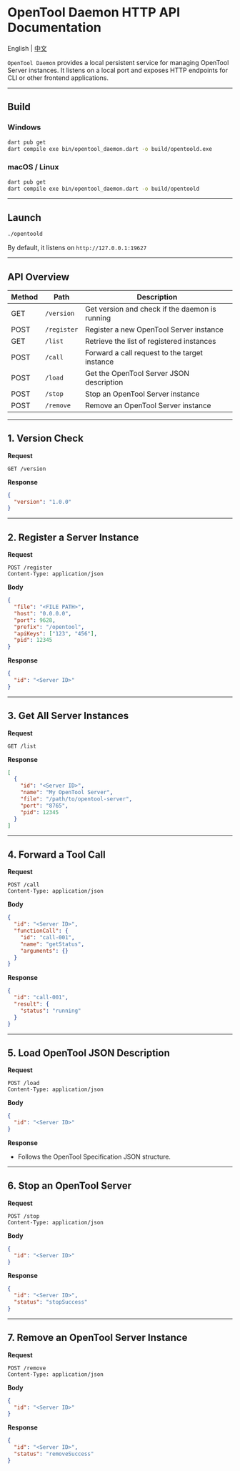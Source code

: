 # OpenTool Daemon HTTP API Documentation

English | [中文](README-zh_CN.md)

`OpenTool Daemon` provides a local persistent service for managing OpenTool Server instances. It listens on a local port and exposes HTTP endpoints for CLI or other frontend applications.

---

## Build

### Windows

```bash
dart pub get
dart compile exe bin/opentool_daemon.dart -o build/opentoold.exe
```

### macOS / Linux

```bash
dart pub get
dart compile exe bin/opentool_daemon.dart -o build/opentoold
```

---

## Launch

```bash
./opentoold
```

By default, it listens on `http://127.0.0.1:19627`

---

## API Overview

| Method | Path        | Description                                    |
|--------|-------------|------------------------------------------------|
| GET    | `/version`  | Get version and check if the daemon is running |
| POST   | `/register` | Register a new OpenTool Server instance        |
| GET    | `/list`     | Retrieve the list of registered instances      |
| POST   | `/call`     | Forward a call request to the target instance  |
| POST   | `/load`     | Get the OpenTool Server JSON description       |
| POST   | `/stop`     | Stop an OpenTool Server instance               |
| POST   | `/remove`   | Remove an OpenTool Server instance             |

---

## 1. Version Check

**Request**

```http
GET /version
```

**Response**

```json
{
  "version": "1.0.0"
}
```

---

## 2. Register a Server Instance

**Request**

```http
POST /register
Content-Type: application/json
```

**Body**

```json
{
  "file": "<FILE PATH>",
  "host": "0.0.0.0",
  "port": 9628,
  "prefix": "/opentool",
  "apiKeys": ["123", "456"],
  "pid": 12345
}
```

**Response**

```json
{
  "id": "<Server ID>"
}
```

---

## 3. Get All Server Instances

**Request**

```http
GET /list
```

**Response**

```json
[
  {
    "id": "<Server ID>",
    "name": "My OpenTool Server",
    "file": "/path/to/opentool-server",
    "port": "8765",
    "pid": 12345
  }
]
```

---

## 4. Forward a Tool Call

**Request**

```http
POST /call
Content-Type: application/json
```

**Body**

```json
{
  "id": "<Server ID>",
  "functionCall": {
    "id": "call-001",
    "name": "getStatus",
    "arguments": {}
  }
}
```

**Response**

```json
{
  "id": "call-001",
  "result": {
    "status": "running"
  }
}
```

---

## 5. Load OpenTool JSON Description

**Request**

```http
POST /load
Content-Type: application/json
```

**Body**

```json
{
  "id": "<Server ID>"
}
```

**Response**

* Follows the OpenTool Specification JSON structure.

---

## 6. Stop an OpenTool Server

**Request**

```http
POST /stop
Content-Type: application/json
```

**Body**

```json
{
  "id": "<Server ID>"
}
```

**Response**

```json
{
  "id": "<Server ID>",
  "status": "stopSuccess"
}
```

---

## 7. Remove an OpenTool Server Instance

**Request**

```http
POST /remove
Content-Type: application/json
```

**Body**

```json
{
  "id": "<Server ID>"
}
```

**Response**

```json
{
  "id": "<Server ID>",
  "status": "removeSuccess"
}
```

